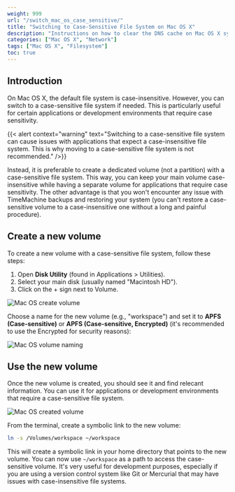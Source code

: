 ```yaml
---
weight: 999
url: "/switch_mac_os_case_sensitive/"
title: "Switching to Case-Sensitive File System on Mac OS X"
description: "Instructions on how to clear the DNS cache on Mac OS X systems"
categories: ["Mac OS X", "Network"]
tags: ["Mac OS X", "Filesystem"]
toc: true
---
```


## Introduction

On Mac OS X, the default file system is case-insensitive. However, you can switch to a case-sensitive file system if needed. This is particularly useful for certain applications or development environments that require case sensitivity.

{{< alert context="warning" text="Switching to a case-sensitive file system can cause issues with applications that expect a case-insensitive file system. This is why moving to a case-sensitive file system is not recommended." />}}

Instead, it is preferable to create a dedicated volume (not a partition) with a case-sensitive file system. This way, you can keep your main volume case-insensitive while having a separate volume for applications that require case sensitivity. The other advantage is that you won't encounter any issue with TimeMachine backups and restoring your system (you can't restore a case-sensitive volume to a case-insensitive one without a long and painful procedure).

## Create a new volume

To create a new volume with a case-sensitive file system, follow these steps:

1. Open **Disk Utility** (found in Applications > Utilities).
2. Select your main disk (usually named "Macintosh HD").
3. Click on the + sign next to Volume.

![Mac OS create volume](/images/macos_casesensitive_vol_create.avif)

Choose a name for the new volume (e.g., "workspace") and set it to **APFS (Case-sensitive)** or **APFS (Case-sensitive, Encrypted)** (it's recommended to use the Encrypted for security reasons):

![Mac OS volume naming](/images/macos_casesensitive_vol_naming.avif)

## Use the new volume

Once the new volume is created, you should see it and find relecant information. You can use it for applications or development environments that require a case-sensitive file system.

![Mac OS created volume](/images/macos_casesensitive_vol_created.avif)

From the terminal, create a symbolic link to the new volume:

```bash
ln -s /Volumes/workspace ~/workspace
```

This will create a symbolic link in your home directory that points to the new volume. You can now use `~/workspace` as a path to access the case-sensitive volume. It's very useful for development purposes, especially if you are using a version control system like Git or Mercurial that may have issues with case-insensitive file systems.
